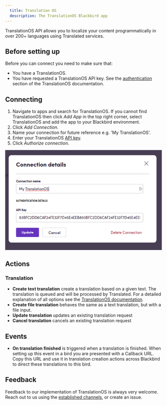 ```yaml
---
  title: Translation OS
  description: The TranslationOS Blackbird app
---
```


TranslationOS API allows you to localize your content programmatically in over 200+ languages using Translated services.

## Before setting up

Before you can connect you need to make sure that:

- You have a TranslationOS.
- You have requested a TranslationOS API key. See the [authentication](https://api-sandbox.translated.com/v2#section/Authentication) section of the TranslationOS documentation.

## Connecting

1. Navigate to apps and search for TranslationOS. If you cannot find TranslationOS then click _Add App_ in the top right corner, select TranslationOS and add the app to your Blackbird environment.
2. Click _Add Connection_.
3. Name your connection for future reference e.g. 'My TranslationOS'.
4. Enter your TranslationOS [API key](https://api-sandbox.translated.com/v2#section/Authentication).
5. Click _Authorize connection_.

![connecting](https://raw.githubusercontent.com/bb-io/TranslationOS/master/image/README/1693309042281.png)

## Actions

### Translation

- **Create text translation** create a translation based on a given text. The translation is queued and will be processed by Translated. For a detailed explanation of all options see the [TranslationOS documentation](https://api-sandbox.translated.com/v2#tag/Translate/operation/translate).
- **Create file translation** behaves the same as a text translation, but with a file input.
- **Update translation** updates an existing translation request
- **Cancel translation** cancels an existing translation request

## Events

- **On translation finished** is triggered when a translation is finished. When setting up this event in a bird you are presented with a Callback URL. Copy this URL and use it in translation creation actions across Blackbird to direct these translations to this bird.

## Feedback

Feedback to our implementation of TranslationOS is always very welcome. Reach out to us using the [established channels](https://www.blackbird.io/), or create an issue.

